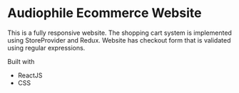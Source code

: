 # Audiophile Ecommerce Website

This is a fully responsive website. The shopping cart system is implemented using StoreProvider and Redux. Website has checkout form that is validated using regular expressions.

Built with

- ReactJS
- CSS

